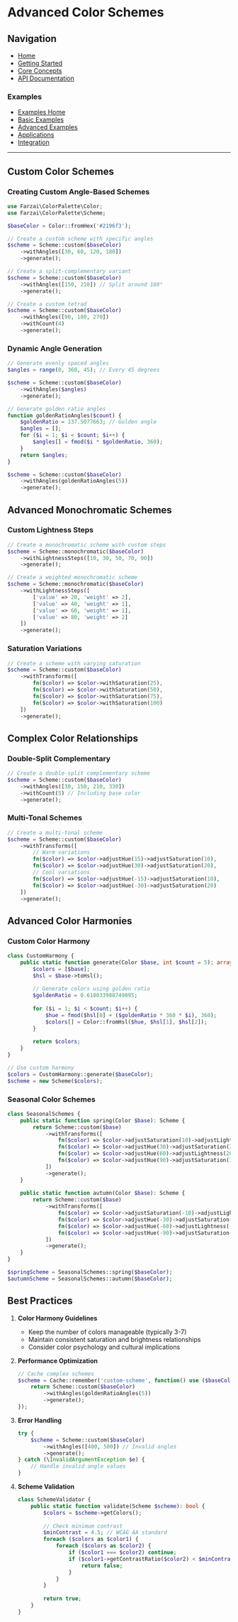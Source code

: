 # Advanced Color Schemes

## Navigation

- [Home](../../README.md)
- [Getting Started](../../getting-started.md)
- [Core Concepts](../../core-concepts.md)
- [API Documentation](../../api/README.md)

### Examples
- [Examples Home](../README.md)
- [Basic Examples](../basic/README.md)
- [Advanced Examples](../advanced/README.md)
- [Applications](../applications/README.md)
- [Integration](../integration/README.md)

---

## Custom Color Schemes

### Creating Custom Angle-Based Schemes

```php
use Farzai\ColorPalette\Color;
use Farzai\ColorPalette\Scheme;

$baseColor = Color::fromHex('#2196f3');

// Create a custom scheme with specific angles
$scheme = Scheme::custom($baseColor)
    ->withAngles([30, 60, 120, 180])
    ->generate();

// Create a split-complementary variant
$scheme = Scheme::custom($baseColor)
    ->withAngles([150, 210]) // Split around 180°
    ->generate();

// Create a custom tetrad
$scheme = Scheme::custom($baseColor)
    ->withAngles([90, 180, 270])
    ->withCount(4)
    ->generate();
```

### Dynamic Angle Generation

```php
// Generate evenly spaced angles
$angles = range(0, 360, 45); // Every 45 degrees

$scheme = Scheme::custom($baseColor)
    ->withAngles($angles)
    ->generate();

// Generate golden ratio angles
function goldenRatioAngles($count) {
    $goldenRatio = 137.5077663; // Golden angle
    $angles = [];
    for ($i = 1; $i < $count; $i++) {
        $angles[] = fmod($i * $goldenRatio, 360);
    }
    return $angles;
}

$scheme = Scheme::custom($baseColor)
    ->withAngles(goldenRatioAngles(5))
    ->generate();
```

## Advanced Monochromatic Schemes

### Custom Lightness Steps

```php
// Create a monochromatic scheme with custom steps
$scheme = Scheme::monochromatic($baseColor)
    ->withLightnessSteps([10, 30, 50, 70, 90])
    ->generate();

// Create a weighted monochromatic scheme
$scheme = Scheme::monochromatic($baseColor)
    ->withLightnessSteps([
        ['value' => 20, 'weight' => 2],
        ['value' => 40, 'weight' => 1],
        ['value' => 60, 'weight' => 1],
        ['value' => 80, 'weight' => 2]
    ])
    ->generate();
```

### Saturation Variations

```php
// Create a scheme with varying saturation
$scheme = Scheme::custom($baseColor)
    ->withTransforms([
        fn($color) => $color->withSaturation(25),
        fn($color) => $color->withSaturation(50),
        fn($color) => $color->withSaturation(75),
        fn($color) => $color->withSaturation(100)
    ])
    ->generate();
```

## Complex Color Relationships

### Double-Split Complementary

```php
// Create a double-split complementary scheme
$scheme = Scheme::custom($baseColor)
    ->withAngles([30, 150, 210, 330])
    ->withCount(5) // Including base color
    ->generate();
```

### Multi-Tonal Schemes

```php
// Create a multi-tonal scheme
$scheme = Scheme::custom($baseColor)
    ->withTransforms([
        // Warm variations
        fn($color) => $color->adjustHue(15)->adjustSaturation(10),
        fn($color) => $color->adjustHue(30)->adjustSaturation(20),
        // Cool variations
        fn($color) => $color->adjustHue(-15)->adjustSaturation(10),
        fn($color) => $color->adjustHue(-30)->adjustSaturation(20)
    ])
    ->generate();
```

## Advanced Color Harmonies

### Custom Color Harmony

```php
class CustomHarmony {
    public static function generate(Color $base, int $count = 5): array {
        $colors = [$base];
        $hsl = $base->toHsl();
        
        // Generate colors using golden ratio
        $goldenRatio = 0.618033988749895;
        
        for ($i = 1; $i < $count; $i++) {
            $hue = fmod($hsl[0] + ($goldenRatio * 360 * $i), 360);
            $colors[] = Color::fromHsl($hue, $hsl[1], $hsl[2]);
        }
        
        return $colors;
    }
}

// Use custom harmony
$colors = CustomHarmony::generate($baseColor);
$scheme = new Scheme($colors);
```

### Seasonal Color Schemes

```php
class SeasonalSchemes {
    public static function spring(Color $base): Scheme {
        return Scheme::custom($base)
            ->withTransforms([
                fn($color) => $color->adjustSaturation(10)->adjustLightness(10),
                fn($color) => $color->adjustHue(30)->adjustSaturation(20),
                fn($color) => $color->adjustHue(60)->adjustLightness(20),
                fn($color) => $color->adjustHue(90)->adjustSaturation(10)
            ])
            ->generate();
    }
    
    public static function autumn(Color $base): Scheme {
        return Scheme::custom($base)
            ->withTransforms([
                fn($color) => $color->adjustSaturation(-10)->adjustLightness(-10),
                fn($color) => $color->adjustHue(-30)->adjustSaturation(-20),
                fn($color) => $color->adjustHue(-60)->adjustLightness(-20),
                fn($color) => $color->adjustHue(-90)->adjustSaturation(-10)
            ])
            ->generate();
    }
}

$springScheme = SeasonalSchemes::spring($baseColor);
$autumnScheme = SeasonalSchemes::autumn($baseColor);
```

## Best Practices

1. **Color Harmony Guidelines**
   - Keep the number of colors manageable (typically 3-7)
   - Maintain consistent saturation and brightness relationships
   - Consider color psychology and cultural implications

2. **Performance Optimization**
   ```php
   // Cache complex schemes
   $scheme = Cache::remember('custom-scheme', function() use ($baseColor) {
       return Scheme::custom($baseColor)
           ->withAngles(goldenRatioAngles(5))
           ->generate();
   });
   ```

3. **Error Handling**
   ```php
   try {
       $scheme = Scheme::custom($baseColor)
           ->withAngles([400, 500]) // Invalid angles
           ->generate();
   } catch (\InvalidArgumentException $e) {
       // Handle invalid angle values
   }
   ```

4. **Scheme Validation**
   ```php
   class SchemeValidator {
       public static function validate(Scheme $scheme): bool {
           $colors = $scheme->getColors();
           
           // Check minimum contrast
           $minContrast = 4.5; // WCAG AA standard
           foreach ($colors as $color1) {
               foreach ($colors as $color2) {
                   if ($color1 === $color2) continue;
                   if ($color1->getContrastRatio($color2) < $minContrast) {
                       return false;
                   }
               }
           }
           
           return true;
       }
   }
   ``` 